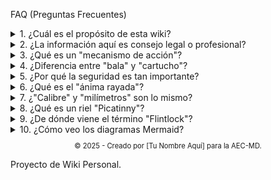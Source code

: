 FAQ (Preguntas Frecuentes)
<details> <summary>1. ¿Cuál es el propósito de esta wiki?</summary> Esta wiki es un proyecto académico para la AEC-MD, con el fin de demostrar habilidades en la creación de documentación técnica interconectada usando Markdown. </details>

<details> <summary>2. ¿La información aquí es consejo legal o profesional?</summary> No. Toda la información es con fines educativos. Sigue siempre las leyes locales y busca instrucción profesional. </details>

<details> <summary>3. ¿Qué es un "mecanismo de acción"?</summary> Es el sistema que el arma utiliza para cargar, disparar y extraer un cartucho. Puedes leer más en el . </details>

<details> <summary>4. ¿Diferencia entre "bala" y "cartucho"?</summary> El "cartucho" es el conjunto completo (vaina, pólvora, bala, fulminante). La "bala" es solo el proyectil. Ver . </details>

<details> <summary>5. ¿Por qué la seguridad es tan importante?</summary> El manejo incorrecto puede tener consecuencias fatales. El es el más importante de esta wiki. </details>

<details> <summary>6. ¿Qué es el "ánima rayada"?</summary> Es el estriado en espiral dentro del cañón que hace girar la bala para darle estabilidad. </details>

<details> <summary>7. ¿"Calibre" y "milímetros" son lo mismo?</summary> Ambos miden el diámetro del proyectil, pero usan sistemas diferentes (imperial vs. métrico). </details>

<details> <summary>8. ¿Qué es un riel "Picatinny"?</summary> Es un sistema estándar usado para montar accesorios (como miras). Se menciona en el . </details>

<details> <summary>9. ¿De dónde viene el término "Flintlock"?</summary> Viene del mecanismo de "llave de pedernal" (flint) que usaba una chispa. Ver . </details>

<details> <summary>10. ¿Cómo veo los diagramas Mermaid?</summary> Necesitas una extensión en VS Code, como "Markdown Mermaid", o abrir la vista previa de Markdown. </details>

<footer> <p style="text-align: center; font-size: 0.8em;"> © 2025 - Creado por [Tu Nombre Aquí] para la AEC-MD.


Proyecto de Wiki Personal. </p> </footer>